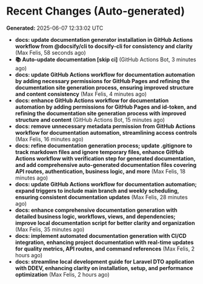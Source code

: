 # Recent Changes (Auto-generated)

**Generated:** 2025-06-07 12:33:02 UTC

- **docs: update documentation generator installation in GitHub Actions workflow from @docsify/cli to docsify-cli for consistency and clarity** (Max Felis, 58 seconds ago)
- **📚 Auto-update documentation [skip ci]** (GitHub Actions Bot, 3 minutes ago)
- **docs: update GitHub Actions workflow for documentation automation by adding necessary permissions for GitHub Pages and refining the documentation site generation process, ensuring improved structure and content consistency** (Max Felis, 4 minutes ago)
- **docs: enhance GitHub Actions workflow for documentation automation by adding permissions for GitHub Pages and id-token, and refining the documentation site generation process with improved structure and content** (GitHub Actions Bot, 15 minutes ago)
- **docs: remove unnecessary metadata permission from GitHub Actions workflow for documentation automation, streamlining access controls** (Max Felis, 16 minutes ago)
- **docs: refine documentation generation process; update .gitignore to track markdown files and ignore temporary files, enhance GitHub Actions workflow with verification step for generated documentation, and add comprehensive auto-generated documentation files covering API routes, authentication, business logic, and more** (Max Felis, 18 minutes ago)
- **docs: update GitHub Actions workflow for documentation automation; expand triggers to include main branch and weekly scheduling, ensuring consistent documentation updates** (Max Felis, 28 minutes ago)
- **docs: enhance comprehensive documentation generation with detailed business logic, workflows, views, and dependencies; improve local documentation script for better clarity and organization** (Max Felis, 35 minutes ago)
- **docs: implement automated documentation generation with CI/CD integration, enhancing project documentation with real-time updates for quality metrics, API routes, and command references** (Max Felis, 2 hours ago)
- **docs: streamline local development guide for Laravel DTO application with DDEV, enhancing clarity on installation, setup, and performance optimization** (Max Felis, 2 hours ago)